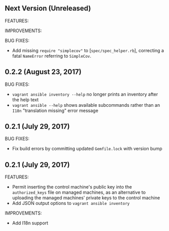 ## Next Version (Unreleased)

FEATURES:

IMPROVEMENTS:

BUG FIXES:

- Add missing `require "simplecov"` to [`spec/spec_helper.rb`], correcting a
  fatal `NameError` referring to `SimpleCov`.

## 0.2.2 (August 23, 2017)

BUG FIXES:

- `vagrant ansible inventory --help` no longer prints an inventory after the
  help text
- `vagrant ansible --help` shows available subcommands rather than an `I18n`
  "translation missing" error message

## 0.2.1 (July 29, 2017)

BUG FIXES:

- Fix build errors by committing updated `Gemfile.lock` with version bump

## 0.2.1 (July 29, 2017)

FEATURES:

- Permit inserting the control machine's public key into the `authorized_keys`
  file on managed machines, as an alternative to uploading the managed
  machines' private keys to the control machine
- Add JSON output options to `vagrant ansible inventory`

IMPROVEMENTS:

- Add I18n support

